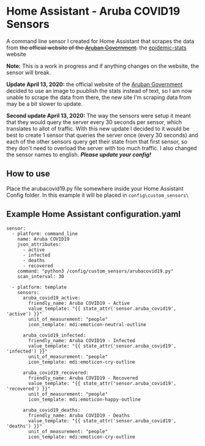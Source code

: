 # Home Assistant - Aruba COVID19 Sensors

A command line sensor I created for Home Assistant that scrapes the data from ~~the official website of the [Aruban Government](https://www.arubacovid19.org/).~~ the [epidemic-stats](https://epidemic-stats.com/coronavirus/aruba) website

**Note:** This is a work in progress and if anything changes on the website, the sensor will break.

**Update April 13, 2020:** the official website of the [Aruban Government](https://www.arubacovid19.org/) decided to use an image to puublish the stats instead of text, so I am now unable to scrape the data from there, the new site I'm scraping data from may be a bit slower to update.

**Second update April 13, 2020:** The way the sensors were setup it meant that they would query the server every 30 seconds per sensor, which translates to allot of traffic.
With this new update I decided to it would be best to create 1 sensor that queries the server once (every 30 seconds) and each of the other sensors query get their state from that first sensor, so they don't need to overload the server with too much traffic. I also changed the sensor names to english. ***Please update your config!***


## How to use
Place the arubacovid19.py file somewhere inside your Home Assistant Config folder. In this example it will be placed in `config\custom_sensors\`


## Example Home Assistant configuration.yaml
```
sensor:
  - platform: command_line
    name: Aruba COVID19
    json_attributes:
      - active
      - infected
      - deaths
      - recovered
    command: "python3 /config/custom_sensors/arubacovid19.py"
    scan_interval: 30

  - platform: template
    sensors:
      aruba_covid19_active:
        friendly_name: Aruba COVID19 - Active
        value_template: "{{ state_attr('sensor.aruba_covid19', 'active') }}"
        unit_of_measurement: "people"
        icon_template: mdi:emoticon-neutral-outline

      aruba_covid19_infected:
        friendly_name: Aruba COVID19 - Infected
        value_template: "{{ state_attr('sensor.aruba_covid19', 'infected') }}"
        unit_of_measurement: "people"
        icon_template: mdi:emoticon-cry-outline

      aruba_covid19_recovered:
        friendly_name: Aruba COVID19 - Recovered
        value_template: "{{ state_attr('sensor.aruba_covid19', 'recovered') }}"
        unit_of_measurement: "people"
        icon_template: mdi:emoticon-happy-outline

      aruba_covid19_deaths:
        friendly_name: Aruba COVID19 - Deaths
        value_template: "{{ state_attr('sensor.aruba_covid19', 'deaths') }}"
        unit_of_measurement: "people"
        icon_template: mdi:emoticon-cry-outline
```
